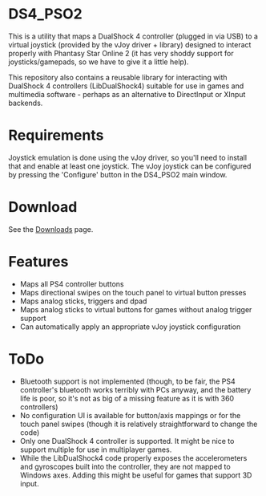 DS4_PSO2
===

This is a utility that maps a DualShock 4 controller (plugged in via USB) to a virtual joystick (provided by the vJoy driver + library) designed to interact properly with Phantasy Star Online 2 (it has very shoddy support for joysticks/gamepads, so we have to give it a little help).

This repository also contains a reusable library for interacting with DualShock 4 controllers (LibDualShock4) suitable for use in games and multimedia software - perhaps as an alternative to DirectInput or XInput backends.

Requirements
===

Joystick emulation is done using the vJoy driver, so you'll need to install that and enable at least one joystick. The vJoy joystick can be configured by pressing the 'Configure' button in the DS4_PSO2 main window.

Download
===

See the [Downloads](https://github.com/kg/DS4_PSO2/wiki/Downloads) page.

Features
===

* Maps all PS4 controller buttons
* Maps directional swipes on the touch panel to virtual button presses
* Maps analog sticks, triggers and dpad
* Maps analog sticks to virtual buttons for games without analog trigger support
* Can automatically apply an appropriate vJoy joystick configuration

ToDo
===

* Bluetooth support is not implemented (though, to be fair, the PS4 controller's bluetooth works terribly with PCs anyway, and the battery life is poor, so it's not as big of a missing feature as it is with 360 controllers)
* No configuration UI is available for button/axis mappings or for the touch panel swipes (though it is relatively straightforward to change the code)
* Only one DualShock 4 controller is supported. It might be nice to support multiple for use in multiplayer games.
* While the LibDualShock4 code properly exposes the accelerometers and gyroscopes built into the controller, they are not mapped to Windows axes. Adding this might be useful for games that support 3D input.
